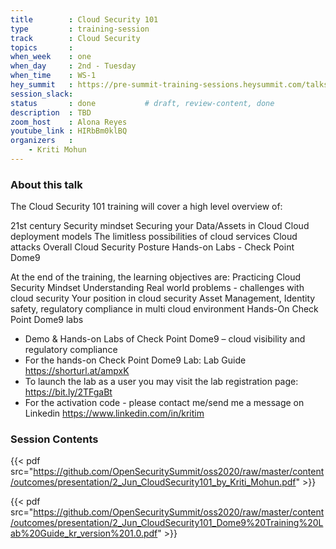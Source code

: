 ```yaml
---
title        : Cloud Security 101
type         : training-session
track        : Cloud Security
topics       :
when_week    : one
when_day     : 2nd - Tuesday
when_time    : WS-1
hey_summit   : https://pre-summit-training-sessions.heysummit.com/talks/cloud-security-101/
session_slack:
status       : done           # draft, review-content, done
description  : TBD
zoom_host    : Alona Reyes
youtube_link : HIRbBm0klBQ
organizers   : 
    - Kriti Mohun
---
```



### About this talk

The Cloud Security 101 training will cover a high level overview of:

21st century Security mindset Securing your Data/Assets in Cloud Cloud deployment models The limitless possibilities of cloud services Cloud attacks Overall Cloud Security Posture Hands-on Labs - Check Point Dome9

At the end of the training, the learning objectives are: Practicing Cloud Security Mindset Understanding Real world problems - challenges with cloud security Your position in cloud security Asset Management, Identity safety, regulatory compliance in multi cloud environment Hands-On Check Point Dome9 labs

- Demo & Hands-on Labs of Check Point Dome9 – cloud visibility and regulatory compliance
- For the hands-on Check Point Dome9 Lab: Lab Guide https://shorturl.at/ampxK
- To launch the lab as a user you may visit the lab registration page: https://bit.ly/2TFgaBt
- For the activation code - please contact me/send me a message on Linkedin https://www.linkedin.com/in/kritim


### Session Contents

{{< pdf src="https://github.com/OpenSecuritySummit/oss2020/raw/master/content/outcomes/presentation/2_Jun_CloudSecurity101_by_Kriti_Mohun.pdf" >}}


{{< pdf src="https://github.com/OpenSecuritySummit/oss2020/raw/master/content/outcomes/presentation/2_Jun_CloudSecurity101_Dome9%20Training%20Lab%20Guide_kr_version%201.0.pdf" >}}
